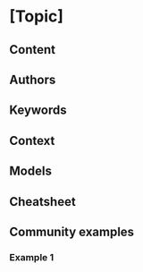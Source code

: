 # [Topic]

## Content

## Authors

## Keywords

## Context

## Models

## Cheatsheet

## Community examples

### Example 1

